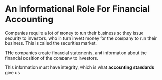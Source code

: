 
# An Informational Role For Financial Accounting

Companies require a lot of money to run their business so they issue security to investors, who in turn invest money for the company to run their business. This is called the securities market.

THe companies create financial statements, and information about the financial position of the company to investors.

This information must have integrity, which is what **accounting standards** give us.